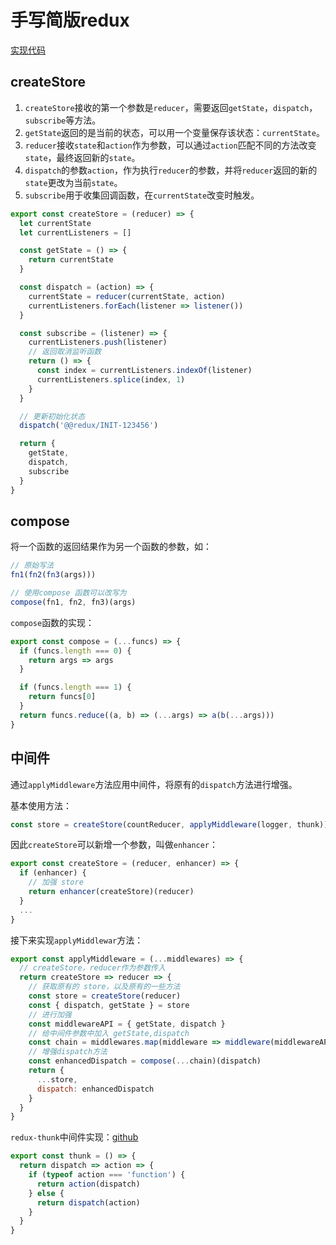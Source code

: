 # 手写简版redux

[实现代码](https://codesandbox.io/s/runtime-night-b014h)

## createStore

1. `createStore`接收的第一个参数是`reducer`，需要返回`getState`，`dispatch`，`subscribe`等方法。
2. `getState`返回的是当前的状态，可以用一个变量保存该状态：`currentState`。
3.  `reducer`接收`state`和`action`作为参数，可以通过`action`匹配不同的方法改变`state`，最终返回新的`state`。
4. `dispatch`的参数`action`，作为执行`reducer`的参数，并将`reducer`返回的新的`state`更改为当前`state`。
5. `subscribe`用于收集回调函数，在`currentState`改变时触发。

```javascript
export const createStore = (reducer) => {
  let currentState
  let currentListeners = []

  const getState = () => {
    return currentState
  }

  const dispatch = (action) => {
    currentState = reducer(currentState, action)
    currentListeners.forEach(listener => listener())
  }

  const subscribe = (listener) => {
    currentListeners.push(listener)
    // 返回取消监听函数
    return () => {
      const index = currentListeners.indexOf(listener)
      currentListeners.splice(index, 1)
    }
  }

  // 更新初始化状态
  dispatch('@@redux/INIT-123456')

  return {
    getState,
    dispatch,
    subscribe
  }
}
```

## compose

将一个函数的返回结果作为另一个函数的参数，如：

```javascript
// 原始写法
fn1(fn2(fn3(args)))

// 使用compose 函数可以改写为
compose(fn1, fn2, fn3)(args)
```

`compose`函数的实现：

```javascript
export const compose = (...funcs) => {
  if (funcs.length === 0) {
    return args => args
  }

  if (funcs.length === 1) {
    return funcs[0]
  }
  return funcs.reduce((a, b) => (...args) => a(b(...args)))
}
```

## 中间件

通过`applyMiddleware`方法应用中间件，将原有的`dispatch`方法进行增强。

基本使用方法：

```javascript
const store = createStore(countReducer, applyMiddleware(logger, thunk))
```

因此`createStore`可以新增一个参数，叫做`enhancer`：

```javascript
export const createStore = (reducer, enhancer) => {
  if (enhancer) {
    // 加强 store
    return enhancer(createStore)(reducer)
  }
  ...
}
```

接下来实现`applyMiddlewar`方法：

```javascript
export const applyMiddleware = (...middlewares) => {
  // createStore，reducer作为参数传入
  return createStore => reducer => {
    // 获取原有的 store，以及原有的一些方法
    const store = createStore(reducer)
    const { dispatch, getState } = store
    // 进行加强
    const middlewareAPI = { getState, dispatch }
    // 给中间件参数中加入 getState,dispatch
    const chain = middlewares.map(middleware => middleware(middlewareAPI))
    // 增强dispatch方法
    const enhancedDispatch = compose(...chain)(dispatch)
    return {
      ...store,
      dispatch: enhancedDispatch
    }
  }
}
```

`redux-thunk`中间件实现：[github](https://github.com/reduxjs/redux-thunk/blob/master/src/index.js)

```javascript
export const thunk = () => {
  return dispatch => action => {
    if (typeof action === 'function') {
      return action(dispatch)
    } else {
      return dispatch(action)
    }
  }
}
```